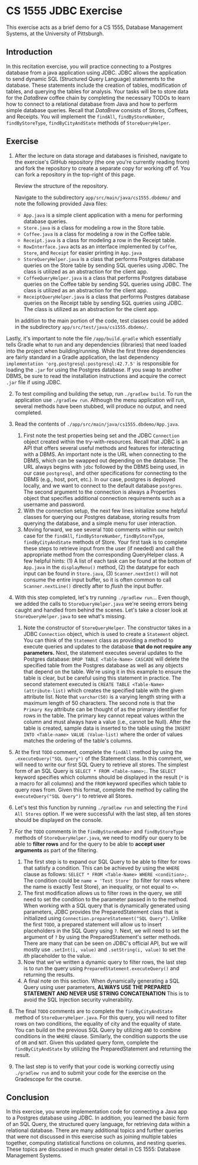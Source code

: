 # CS 1555 JDBC Exercise

This exercise acts as a brief demo for a CS 1555, Database Management Systems, at the University of
Pittsburgh.

## Introduction

In this recitation exercise, you will practice connecting to a Postgres database from a java application using JDBC. JDBC
allows the application to send dynamic SQL (Structured Query Language) statements to the database. These statements
include the creation of tables, modification of tables, and querying the tables for analysis. Your tasks will be to
store data for the *DataBrew* coffee chain by completing the necessary TODOs to learn how to connect to a relational
database from Java and how to perform simple database queries. Recall that *DataBrew* consists of Stores, Coffees, and
Receipts. You will implement the `findAll`, `findByStoreNumber`, `findByStoreType`, `findByCityAndState` methods of
`StoreQueryHelper`.

## Exercise

1) After the lecture on data storage and databases is finished, navigate to the exercise's GitHub repository (the one
   you're currently reading from)
   and fork the repository to create a separate copy for working off of. You can fork a repository in the top-right of
   this page.

   Review the structure of the repository.

   Navigate to the subdirectory `app/src/main/java/cs1555.dbdemo/` and note the following provided Java files:

    - `App.java` is a simple client application with a menu for performing database queries.
    - `Store.java` is a class for modeling a row in the Store table.
    - `Coffee.java` is a class for modeling a row in the Coffee table.
    - `Receipt.java` is a class for modeling a row in the Receipt table.
    - `RowInterface.java` acts as an interface implemented by `Coffee`, `Store`, and `Receipt` for easier printing in
      `App.java`
    - `StoreQueryHelper.java` is a class that performs Postgres database queries on the Store table by sending SQL queries
      using JDBC. The class is utilized as an abstraction for the client app.
    - `CoffeeQueryHelper.java` is a class that performs Postgres database queries on the Coffee table by sending SQL queries
      using JDBC. The class is utilized as an abstraction for the client app.
    - `ReceiptQueryHelper.java` is a class that performs Postgres database queries on the Receipt table by sending SQL queries
      using JDBC. The class is utilized as an abstraction for the client app.

   In addition to the main portion of the code, test classes could be added in the subdirectory
   `app/src/test/java/cs1555.dbdemo/`.

Lastly, it's important to note the file `/app/build.gradle` which essentially tells Gradle what to run and any
dependencies (libraries) that need loaded into the project when building/running. While the first three dependencies
are fairly standard in a Gradle application, the last dependency `implementation 'org.postgresql:postgresql:42.7.5'` is
responsible for loading the `.jar` for using the Postgres database. If you swap to another DBMS, be sure to read the
installation instructions and acquire the correct `.jar` file if using JDBC.

2) To test compiling and building the setup, run `./gradlew build`. To run the application use `./gradlew run`. Although
   the menu application will run, several methods have been stubbed, will produce no output, and need completed.

3) Read the contents of `./app/src/main/java/cs1555.dbdemo/App.java`.
    1) First note the test properties being set and the JDBC `Connection` object created within the try-with-resources.
       Recall that JDBC is an API that offers several useful methods and features for interacting with a DBMS. An
       important note is the URL when connecting to the DBMS, which can be swapped out depending on the database. The
       URL always begins with `jdbc` followed by the DBMS being used, in our case `postgresql`, and other specifications for
       connecting to the DBMS (e.g., host, port, etc.). In our case, postgres is deployed locally, and we want to connect to the default database `postgres`. The second argument to the connection is always a
       Properties object that specifies additional connection requirements such as a username and password.
    2) With the connection setup, the next few lines initialize some helpful classes for querying our Postgres database,
       storing results from querying the database, and a simple menu for user interaction.
    3) Moving forward, we see several `TODO` comments within our switch case for the `findAll`, `findByStoreNumber`,
       `findByStoreType`, `findByCityAndState` methods of
       Store. Your first task is to complete these steps to retrieve input from the user (if needed) and call the
       appropriate method from the corresponding QueryHelper class. A few helpful hints: (1) A list of each task can be
       found at the bottom of `App.java` in the `displayMenu()` method, (2) the datatype for each input can be found in
       `Store.java`, (3) `Scanner.nextInt()` will not consume the entire input buffer, so it is often common to call
       `Scanner.nextLine()` directly after to *flush* the input buffer.
4) With this step completed, let's try running `./gradlew run`... Even though, we added the calls to
   `StoreQueryHelper.java` we're seeing errors being caught and handled from behind the scenes. Let's take a closer look
   at `StoreQueryHelper.java` to see what's missing.
    1) Note the constructor of `StoreQueryHelper`. The constructor takes in a JDBC `Connection` object, which is
       used to create a `Statement` object. You can think of the `Statement` class as providing a method to execute
       queries and updates to the database **that do not require any parameters.** Next, the statement executes several
       updates to the Postgres database: `DROP TABLE <Table-Name> CASCADE` will delete the specified table from the Postgres
       database
       as well as any objects that depend on the table. We're using it in this example to ensure the table is clear, but
       be careful using this statement in practice. The second statement executed is
       `CREATE TABLE <Table-Name> (attribute-list)` which creates the specified table with the given attribute list.
       Note that `varchar(50)` is a varying length string with a maximum length of 50 characters. The second note is
       that the `Primary Key` attribute can be thought of as the primary identifier for rows in the table. The primary
       key cannot repeat values within the column and must always have a value (i.e., cannot be Null). After the table
       is created, sample data is inserted to the table using the `INSERT INTO <Table-name> VALUE (Value-list)` where
       the order of values matches the ordering of the table's columns.

5) At the first  `TODO` comment, complete the `findAll` method by using the `.executeQuery("SQL Query")` of the
   Statement class. In this comment, we will need to write our first SQL Query to retrieve all stores. The simplest form
   of an SQL Query is `SELECT * FROM <Table-name>;`. The `SELECT` keyword specifies which columns should be displayed in
   the result (`*` is a macro for all columns) and the `FROM` keyword specifies which table to query rows from. Given
   this format, complete the method by calling the `executeQuery("SQL Query")` to retrieve all Stores.

5) Let's test this function by running `./gradlew run` and selecting the `Find All Stores` option. If we were successful
   with the last step, all ten stores should be displayed on the console.

6) For the `TODO` comments in the `findByStoreNumber` and `findByStoreType` methods of `StoreQueryHelper.java`, we need
   to modify our query to be able to **filter rows** and for the query to be able to **accept user arguments** as part
   of the filtering.
    1) The first step is to expand our SQL Query to be able to filter for rows that satisfy a condition.
       This can be achieved by using the `WHERE` clause as follows: `SELECT * FROM <Table-Name> WHERE <condition>;`. The
       condition could be `name = 'Test Store'` (to filter for rows where the name is exactly Test Store), an
       inequality, or
       not equal to `<>`.
    2) The first modification allows us to filter rows in the query, we still need to set the condition to the parameter
       passed in to the method. When working with a SQL query that is dynamically generated using parameters, JDBC
       provides
       the PreparedStatement class that is initialized using `Connection.prepareStatement("SQL Query")`. Unlike the
       first
       `TODO`, a prepared statement will allow us to insert placeholders in the SQL Query using `?`. Next, we will need
       to set the argument of `?` by using the PreparedStatement's setter methods. There are many that can be seen on
       JDBC's official API, but we will mostly use `.setInt(i, value)` and `.setString(i, value)` to set the *ith*
       placeholder to the value.
    3) Now that we've written a dynamic query to filter rows, the last step is to run the query using
       `PreparedStatement.executeQuery()` and returning the results.
    4) A final note on this section. When dynamically generating a SQL Query using user parameters, **ALWAYS USE THE
       PREPARED STATEMENT AND NEVER USE STRING CONCATENATION** This is to avoid the SQL Injection security
       vulnerability.

7) The final `TODO` comments are to complete the `findByCityAndState` method of `StoreQueryHelper.java`. For this query,
   you will need to filter rows on two conditions, the equality of city and the equality of state. You can build on
   the previous SQL Query by utilizing `AND` to combine conditions in the `WHERE` clause. Similarly, the condition
   supports the use of `OR` and `NOT`. Given this updated query form, complete the `findByCityAndState` by utilizing the
   PreparedStatement and returning the result.

8) The last step is to verify that your code is working correctly using `./gradlew run` and to submit your code for the
   exercise on the Gradescope for the course.

## Conclusion

In this exercise, you wrote implementation code for connecting a Java app to a Postgres database using JDBC. In addition, you
learned the basic form of an SQL Query, the structured query language, for retrieving data within a relational database.
There are many additional topics and further queries that were not discussed in this exercise such as joining multiple
tables together, computing statistical functions on columns, and nesting queries. These topics are discussed in much
greater detail in CS 1555: Database Management Systems.
